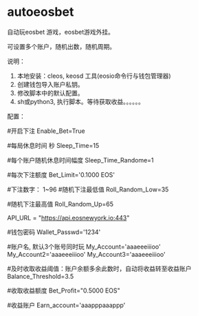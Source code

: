 # autoeosbet

自动玩eosbet 游戏，eosbet游戏外挂。

可设置多个账户，随机出数，随机周期。


说明：
  1. 本地安装：cleos, keosd 工具(eosio命令行与钱包管理器)
  2. 创建钱包导入账户私钥。
  3. 修改脚本中的默认配置。
  4. sh或python3, 执行脚本。等待获取收益。。。。。。

配置：

#开启下注
Enable_Bet=True

#每局休息时间 秒
Sleep_Time=15

#每个账户随机休息时间幅度
Sleep_Time_Randome=1

#每次下注额度
Bet_Limit='0.1000 EOS'

#下注数字： 1~96
#随机下注最低值
Roll_Random_Low=35

#随机下注最高值
Roll_Random_Up=65

API_URL = "https://api.eosnewyork.io:443"

#钱包密码
Wallet_Passwd='1234'

#账户名, 默认3个账号同时玩
My_Account='aaaeeeiiioo'
My_Account2='aaaeeeiiioo'
My_Account3='aaaeeeiiioo'

#及时收取收益阈值：账户余额多余此数时，自动将收益转至收益账户
Balance_Threshold=3.5

#收取收益额度
Bet_Profit="0.5000 EOS"

#收益账户
Earn_account='aaapppaaappp'
